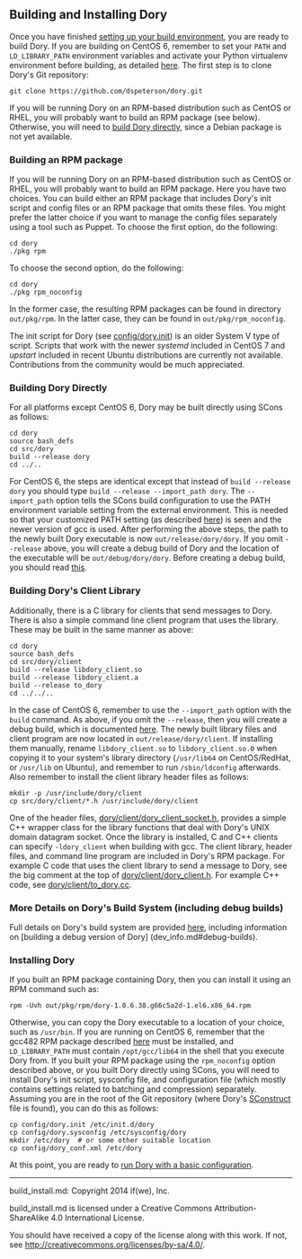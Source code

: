 ## Building and Installing Dory

Once you have finished [setting up your build environment](../README.md#setting-up-a-build-environment),
you are ready to build Dory.  If you are building on CentOS 6, remember to set
your `PATH` and `LD_LIBRARY_PATH` environment variables and activate your
Python virtualenv environment before building, as detailed
[here](centos_6_8_env.md).  The first step is to clone Dory's Git repository:

```
git clone https://github.com/dspeterson/dory.git
```

If you will be running Dory on an RPM-based distribution such as CentOS or
RHEL, you will probably want to build an RPM package (see below).  Otherwise,
you will need to
[build Dory directly](build_install.md#building-dory-directly), since a Debian
package is not yet available.

### Building an RPM package

If you will be running Dory on an RPM-based distribution such as CentOS or
RHEL, you will probably want to build an RPM package.  Here you have two
choices.  You can build either an RPM package that includes Dory's init script
and config files or an RPM package that omits these files.  You might prefer
the latter choice if you want to manage the config files separately using a
tool such as Puppet.  To choose the first option, do the following:

```
cd dory
./pkg rpm
```

To choose the second option, do the following:

```
cd dory
./pkg rpm_noconfig
```

In the former case, the resulting RPM packages can be found in directory
`out/pkg/rpm`.  In the latter case, they can be found in
`out/pkg/rpm_noconfig`.

The init script for Dory (see [config/dory.init](../config/dory.init)) is an
older System V type of script.  Scripts that work with the newer *systemd*
included in CentOS 7 and *upstart* included in recent Ubuntu distributions are
currently not available.  Contributions from the community would be much
appreciated.

### Building Dory Directly

For all platforms except CentOS 6, Dory may be built directly using SCons as
follows:

```
cd dory
source bash_defs
cd src/dory
build --release dory
cd ../..
```

For CentOS 6, the steps are identical except that instead of
`build --release dory` you should type `build --release --import_path dory`.
The `--import_path` option tells the SCons build configuration to use the PATH
environment variable setting from the external environment.  This is needed
so that your customized PATH setting (as described
[here](centos_6_8_env.md#building-and-installing-gcc-482)) is seen and the
newer version of gcc is used.  After performing the above steps, the path to
the newly built Dory executable is now `out/release/dory/dory`.  If you omit
`--release` above, you will create a debug build of Dory and the location of
the executable will be `out/debug/dory/dory`.  Before creating a debug build,
you should read [this](dev_info.md#debug-builds).

### Building Dory's Client Library

Additionally, there is a C library for clients that send messages to Dory.
There is also a simple command line client program that uses the library.
These may be built in the same manner as above:

```
cd dory
source bash_defs
cd src/dory/client
build --release libdory_client.so
build --release libdory_client.a
build --release to_dory
cd ../../..
```

In the case of CentOS 6, remember to use the `--import_path` option with the
`build` command.  As above, if you omit the `--release`, then you will create a
debug build, which is documented [here](dev_info.md#debug-builds).  The newly
built library files and client program are now located in
`out/release/dory/client`.  If installing them manually, rename
`libdory_client.so` to `libdory_client.so.0` when copying it to your system's
library directory (`/usr/lib64` on CentOS/RedHat, or `/usr/lib` on Ubuntu), and
remember to run `/sbin/ldconfig` afterwards.  Also remember to install the
client library header files as follows:

```
mkdir -p /usr/include/dory/client
cp src/dory/client/*.h /usr/include/dory/client
```
One of the header files,
[dory/client/dory_client_socket.h](../src/dory/client/dory_client_socket.h),
provides a simple C++ wrapper class for the library functions that deal with
Dory's UNIX domain datagram socket.  Once the library is installed, C and C++
clients can specify `-ldory_client` when building with gcc.  The client
library, header files, and command line program are included in Dory's RPM
package.  For example C code that uses the client library to send a message to
Dory, see the big comment at the top of
[dory/client/dory_client.h](../src/dory/client/dory_client.h).  For example
C++ code, see [dory/client/to_dory.cc](../src/dory/client/to_dory.cc).

### More Details on Dory's Build System (including debug builds)

Full details on Dory's build system are provided [here](dev_info.md),
including information on [building a debug version of Dory]
(dev_info.md#debug-builds).

### Installing Dory

If you built an RPM package containing Dory, then you can install it using an
RPM command such as:

```
rpm -Uvh out/pkg/rpm/dory-1.0.6.38.g66c5a2d-1.el6.x86_64.rpm
```

Otherwise, you can copy the Dory executable to a location of your choice, such
as `/usr/bin`.  If you are running on CentOS 6, remember that the gcc482 RPM
package described [here](centos_6_8_env.md#building-and-installing-gcc-482)
must be installed, and `LD_LIBRARY_PATH` must contain `/opt/gcc/lib64` in the
shell that you execute Dory from.  If you built your RPM package using the
`rpm_noconfig` option described above, or you built Dory directly using SCons,
you will need to install Dory's init script, sysconfig file, and configuration
file (which mostly contains settings related to batching and compression)
separately.  Assuming you are in the root of the Git repository (where Dory's
[SConstruct](../SConstruct) file is found), you can do this as follows:

```
cp config/dory.init /etc/init.d/dory
cp config/dory.sysconfig /etc/sysconfig/dory
mkdir /etc/dory  # or some other suitable location
cp config/dory_conf.xml /etc/dory
```

At this point, you are ready to
[run Dory with a basic configuration](basic_config.md).

-----

build_install.md: Copyright 2014 if(we), Inc.

build_install.md is licensed under a Creative Commons Attribution-ShareAlike
4.0 International License.

You should have received a copy of the license along with this work. If not,
see <http://creativecommons.org/licenses/by-sa/4.0/>.
